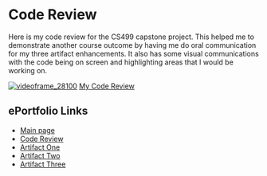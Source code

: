 # Code Review
Here is my code review for the CS499 capstone project. This helped me to demonstrate another course outcome by having me do oral communication for my three artifact enhancements. It also has some visual communications with the code being on screen and highlighting areas that I would be working on.  


[![videoframe_28100](https://github.com/user-attachments/assets/f81cf222-6e8e-4cda-b7c1-e881f140d1ee)](https://www.youtube.com/watch?v=5qWyjr3Q1GI)
[My Code Review](https://www.youtube.com/watch?v=5qWyjr3Q1GI)

## ePortfolio Links
- [Main page](https://mcandersonaj.github.io/CS499-Capstone/)
- [Code Review](https://mcandersonaj.github.io/CS499-Capstone/Artifacts/CodeReview)
- [Artifact One](https://mcandersonaj.github.io/CS499-Capstone/Artifacts/ArtifactOne)
- [Artifact Two](https://mcandersonaj.github.io/CS499-Capstone/Artifacts/ArtifactTwo)
- [Artifact Three](https://mcandersonaj.github.io/CS499-Capstone/Artifacts/ArtifactThree)
